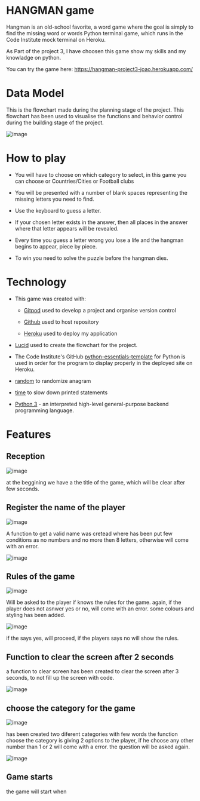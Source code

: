 # HANGMAN game

Hangman is an old-school favorite, a word game where the goal is simply to find the missing word or words Python terminal game, which runs in the Code Institute mock terminal on Heroku.

As Part of the project 3, I have choosen this game show my skills and my knowladge on python.

You can try the game here:
https://hangman-project3-joao.herokuapp.com/


# Data Model

This is the flowchart made during the planning stage of the project. This flowchart has been used to visualise the functions and behavior control during the building stage of the project.

![image](https://user-images.githubusercontent.com/117991189/232302350-e51fef8e-745b-4c70-81b1-623e5580dd67.png)

# How to play

* You will have to choose on which category to select, in this game you can choose or Countries/Cities or Football clubs

* You will be presented with a number of blank spaces representing the missing letters you need to find.

* Use the keyboard to guess a letter.

* If your chosen letter exists in the answer, then all places in the answer where that letter appears will be revealed.

* Every time you guess a letter wrong you lose a life and the hangman begins to appear, piece by piece.

* To win you need to solve the puzzle before the hangman dies.


# Technology


*  This game was created with:

    * [Gitpod](https://www.gitpod.io/) used to develop a project and organise version control 

    * [Github](https://github.com) used to host repository
       
    * [Heroku](https://id.heroku.com/login) used to deploy my application

* [Lucid](https://lucid.app/users/login#/login) used to create the flowchart for the project.

* The Code Institute's GitHub [python-essentials-template](https://github.com/Code-Institute-Org/python-essentials-template) for Python is used in order for the program to display properly in the deployed site on Heroku.

* [random](https://docs.python.org/3/library/random.html) to randomize anagram

* [time](https://docs.python.org/3/library/time.html) to slow down printed statements

* [Python 3](https://www.python.org/) - an interpreted high-level general-purpose backend programming language.

# Features

## Reception

![image](https://user-images.githubusercontent.com/117991189/232332589-6f94c5b1-be5b-4650-b1d6-7bf609db5532.png)

at the beggining we have a the title of the game, which will be clear after few seconds.

## Register the name of the player

![image](https://user-images.githubusercontent.com/117991189/232332725-265317f2-234f-4582-be4d-6578618530fc.png)

A function to get a valid name was cretead where has been put few conditions as no numbers and no more then 8 letters, otherwise will come with an error.

![image](https://user-images.githubusercontent.com/117991189/232332811-5a00f8fb-b361-43e3-9c91-108817d68492.png)


## Rules of the game

![image](https://user-images.githubusercontent.com/117991189/232332843-fbf4b9b4-12c6-43c6-85c8-7b8272d58b68.png)


Will be asked to the player if knows the rules for the game. again, if the player does not asnwer yes or no, will come with an error. some colours and styling has been added.

![image](https://user-images.githubusercontent.com/117991189/232332900-084877a8-002d-448f-bec4-968631e8174f.png)

if the says yes, will proceed, if the players says no will show the rules.

## Function to clear the screen after 2 seconds

a function to clear screen has been created to clear the screen after 3 seconds, to not fill up the screen with code.

![image](https://user-images.githubusercontent.com/117991189/232333112-9126db57-fff8-41dc-9151-5908e06a2ca0.png)


## choose the category for the game

![image](https://user-images.githubusercontent.com/117991189/232333155-e66dd7d5-875a-49f2-946a-0f7c33a57ea6.png)

has been created two diferent categories with few words
the function choose the category is giving 2 options to the player, if he choose any other number than 1 or 2 will come with a error. the question will be asked again.

![image](https://user-images.githubusercontent.com/117991189/232333203-42495e21-0518-4084-91ec-c3b1b8e1209e.png)

## Game starts

the game will start when 









